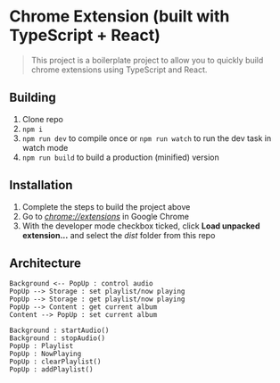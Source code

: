 # Chrome Extension (built with TypeScript + React)

> This project is a boilerplate project to allow you to quickly build chrome extensions using TypeScript and React.

## Building

1.  Clone repo
2.  `npm i`
3.  `npm run dev` to compile once or `npm run watch` to run the dev task in watch mode
4.  `npm run build` to build a production (minified) version

## Installation

1.  Complete the steps to build the project above
2.  Go to [_chrome://extensions_](chrome://extensions) in Google Chrome
3.  With the developer mode checkbox ticked, click **Load unpacked extension...** and select the _dist_ folder from this repo

## Architecture

```plantuml
Background <-- PopUp : control audio
PopUp --> Storage : set playlist/now playing
PopUp --> Storage : get playlist/now playing
PopUp --> Content : get current album
Content --> PopUp : set current album

Background : startAudio()
Background : stopAudio()
PopUp : Playlist
PopUp : NowPlaying
PopUp : clearPlaylist()
PopUp : addPlaylist()
```
